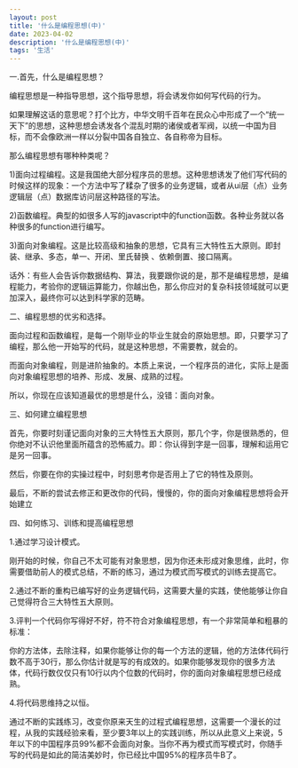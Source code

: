 ```yaml
---
layout: post
title: '什么是编程思想(中)'
date: 2023-04-02
description: '什么是编程思想(中)'
tags: '生活'
--- 
```


一.首先，什么是编程思想？

编程思想是一种指导思想，这个指导思想，将会诱发你如何写代码的行为。

如果理解这话的意思呢？打个比方，中华文明千百年在民众心中形成了一个“统一天下”的思想，这种思想会诱发各个混乱时期的诸侯或者军阀，以统一中国为目标，而不会像欧洲一样以分裂中国各自独立、各自称帝为目标。

那么编程思想有哪种种类呢？

1)面向过程编程。这是我国绝大部分程序员的思想。这种思想诱发了他们写代码的时候这样的现象：一个方法中写了糅杂了很多的业务逻辑，或者从ui层（点）业务逻辑层（点）数据库访问层这种路径的写法。

2)函数编程。典型的如很多人写的javascript中的function函数。各种业务就以各种很多的function进行编写。

3)面向对象编程。这是比较高级和抽象的思想，它具有三大特性五大原则。即封装、继承、多态，单一、开闭、里氏替换 、依赖倒置、接口隔离。

话外：有些人会告诉你数据结构、算法，我要跟你说的是，那不是编程思想，是编程能力，考验你的逻辑运算能力，你越出色，那么你应对的复杂科技领域就可以更加深入，最终你可以达到科学家的范畴。

二、编程思想的优劣和选择。

面向过程和函数编程，是每一个刚毕业的毕业生就会的原始思想。即，只要学习了编程，那么他一开始写的代码，就是这种思想，不需要教，就会的。

而面向对象编程，则是进阶抽象的。本质上来说，一个程序员的进化，实际上是面向对象编程思想的培养、形成、发展、成熟的过程。

所以，你现在应该知道最优的思想是什么，没错：面向对象。

三、如何建立编程思想

首先，你要时刻谨记面向对象的三大特性五大原则，那几个字，你是很熟悉的，但你绝对不认识他里面所蕴含的恐怖威力。即：你认得到字是一回事，理解和运用它是另一回事。

然后，你要在你的实操过程中，时刻思考你是否用上了它的特性及原则。

最后，不断的尝试去修正和更改你的代码，慢慢的，你的面向对象编程思想将会开始建立

四、如何练习、训练和提高编程思想

1.通过学习设计模式。

刚开始的时候，你自己不太可能有对象思想，因为你还未形成对象思维，此时，你需要借助前人的模式总结，不断的练习，通过为模式而写模式的训练去提高它。

2.通过不断的重构已编写好的业务逻辑代码，这需要大量的实践，使他能够让你自己觉得符合三大特性五大原则。

3.评判一个代码你写得好不好，符不符合对象编程思想，有一个非常简单和粗暴的标准：

你的方法体，去除注释，如果你能够让你的每一个方法的逻辑，他的方法体代码行数不高于30行，那么你估计就是写的有成效的。如果你能够发现你的很多方法体，代码行数仅仅只有10行以内个位数的代码时，你的面向对象编程思想已经成熟。

4.将代码思维持之以恒。

通过不断的实践练习，改变你原来天生的过程式编程思想，这需要一个漫长的过程，从我的实践经验来看，至少要3年以上的实践训练，所以从此意义上来说，5年以下的中国程序员99%都不会面向对象。当你不再为模式而写模式时，你随手写的代码是如此的简洁美妙时，你已经比中国95%的程序员牛B了。
